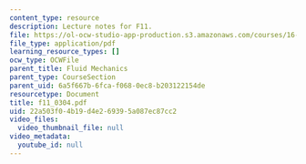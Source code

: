 ```yaml
---
content_type: resource
description: Lecture notes for F11.
file: https://ol-ocw-studio-app-production.s3.amazonaws.com/courses/16-01-unified-engineering-i-ii-iii-iv-fall-2005-spring-2006/22a503f04b19d4e269395a087ec87cc2_f11_0304.pdf
file_type: application/pdf
learning_resource_types: []
ocw_type: OCWFile
parent_title: Fluid Mechanics
parent_type: CourseSection
parent_uid: 6a5f667b-6fca-f068-0ec8-b203122154de
resourcetype: Document
title: f11_0304.pdf
uid: 22a503f0-4b19-d4e2-6939-5a087ec87cc2
video_files:
  video_thumbnail_file: null
video_metadata:
  youtube_id: null
---
```

